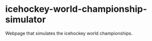 # icehockey-world-championship-simulator
 Webpage that simulates the icehockey world championships.
